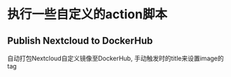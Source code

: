# 执行一些自定义的action脚本

## Publish Nextcloud to DockerHub
自动打包Nextcloud自定义镜像至DockerHub, 手动触发时的title来设置image的tag